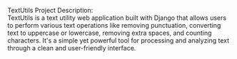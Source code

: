 TextUtils Project Description:  
TextUtils is a text utility web application built with Django that allows users to perform various text operations like removing punctuation, converting text to uppercase or lowercase, removing extra spaces, and counting characters. It's a simple yet powerful tool for processing and analyzing text through a clean and user-friendly interface.

